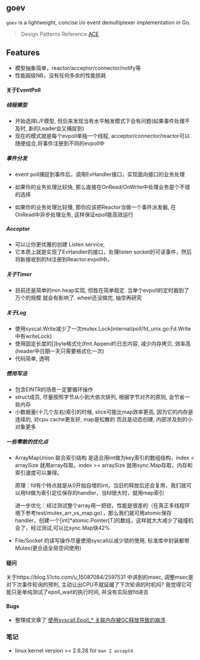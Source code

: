 ## goev

`goev` is a lightweight, concise i/o event demultiplexer implementation in Go.

> Design Patterns Reference [ACE](http://www.dre.vanderbilt.edu/~schmidt/ACE-overview.html)

## Features

- 模型抽象简单，reactor/acceptor/connector/notify等
- 性能超级NB，没有任何多余的性能损耗


#### 关于EventPoll
##### 线程模型
- 开始选择L/F模型, 但后来发现当有水平触发模式下会有问题(如果事件处理不及时, 新的Leader会又捕捉到)
- 现在的模式就是每个evpoll单独一个线程, acceptor/connector/reactor可以随便组合,将事件注册到不同的evpoll中

##### 事件分发
- event poll捕捉到事件后，调用EvHandler接口，实现面向接口的业务处理

- 如果你的业务处理比较快, 那么直接在OnRead/OnWrite中处理业务是个不错的选择

- 如果你的业务处理比较慢, 那你应该把Reactor当做一个事件派发器, 在OnRead中异步处理业务, 这样保证epoll能高效运行

##### Acceptor
- 可以让你更优雅的创建 Listen service, 
- 它本质上就是实现了EvHandler的接口，处理listen socket的可读事件，然后将新接收到的fd注册到Reactor.evpoll中。

##### 关于Timer
- 目前还是简单的min heap实现, 但胜在简单稳定. 当单个evpoll的定时器到了万个的规模 就会有影响了. wheel还没搞完, 抽空再研究

##### 关于Log
- 使用syscal.Write减少了一次mutex.Lock(internal/poll/fd_unix.go:Fd.Write中有writeLock)
- 使用固定长度的[]byte格式化(fmt.Appendf)日志内容, 减少内存拷贝, 效率高(header中日期一天只需要格式化一次)
- 代码简单, 透明

##### 惯用写法
- 包含EINTR的场景一定要循环操作
- struct成员, 尽量按照字节从小到大依次排列, 根据字节对齐的原则, 会节省一些内存
- 小数据量(十几个左右)索引的时候, slice可能比map效率更高, 因为它的内存是连续的, 对cpu cache更友好, map是松散的 而且是动态创建, 内部涉及到的小对象更多

##### 一些零散的优化点
- ArrayMapUnion 联合索引结构
  是适合用int做为key索引的数组结构，index < arraySize 就用array存取，index >= arraySize 就用sync.Map存取，内存和索引速度可以兼得。
  
  原理：fd有个特点就是从0开始自增的int，当旧的释放后还会复用，我们就可以用fd做为索引定位保存的handler，当fd很大时，就用map索引
  
  进一步优化：经过测试整个array用一把锁，性能是很差的（在真正多线程环境下参考test/mutex_arr_vs_map.go），那么我们就可用atomic保存handler，创建一个[int]*atomic.Pointer[T]的数组，这样就大大减少了碰撞机会了，经过测试,可以比sync.Map快42%
  
- File/Socket 的读写操作尽量使用syscall以减少锁的使用, 标准库中封装都带Mutex(更合适全局空间使用)

#### 疑问
关于https://blog.51cto.com/u_15087084/2597531 中讲到的msec, 调整msec是对下次事件轮询的预判, 主动让出CPU不就延缓了下次轮询的时机吗?
我觉得它可能只是单纯测试了epoll_wait的执行时间, 并没有实际放fd进去

#### Bugs
- 整理成文章了 [使用syscall.Epoll_* 关联内存被GC释放导致的崩溃](https://zhuanlan.zhihu.com/p/640712548)
 
### 笔记      
- linux kernel version >= 2.6.28
    for `man 2 accept4`
